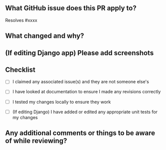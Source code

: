 <!-- Hello! Thank you for contributing! -->

<!-- Please do NOT modify the headers (the ## lines). Just add or change the content in between them. -->


## What GitHub issue does this PR apply to?

<!-- Replace "xxxx" below with the issue number.  -->
<!-- You can change it to say only "Closes #", "Fixes #", or "Resolves #". -->
<!-- Don't add the word "issue" to it otherwise it won't link. -->

Resolves #xxxx


## What changed and why?

<!-- Please replace this line with a description of the changes -->


## (If editing Django app) Please add screenshots

<!-- Please copy screenshots, then replace this line by pasting screenshots here -->
<!-- If this doesn't apply, you can delete this header and section. -->


## Checklist

<!-- Either add an X inside the [ ], or submit the PR and click the checkboxes. -->

- [ ] I claimed any associated issue(s) and they are not someone else's
- [ ] I have looked at documentation to ensure I made any revisions correctly
- [ ] I tested my changes locally to ensure they work
- [ ] (If editing Django) I have added or edited any appropriate unit tests for my changes


## Any additional comments or things to be aware of while reviewing?

<!-- Please replace this line with any comments -->

